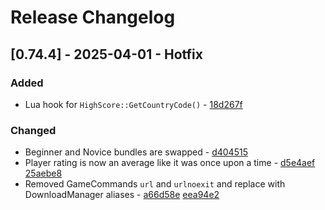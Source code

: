 # Release Changelog


## [0.74.4] - 2025-04-01 - Hotfix

### Added
- Lua hook for `HighScore::GetCountryCode()` - [18d267f](../../../commit/18d267f2889ced1acd0de3724254d89d781c6cb5)

### Changed
- Beginner and Novice bundles are swapped - [d404515](../../../commit/d404515992a01fb048bbc6261815d5fef4cb6583)
- Player rating is now an average like it was once upon a time - [d5e4aef](../../../commit/d5e4aef84d497b884a9dd18c770cb9a1fb3a90d7) [25aebe8](../../../commit/25aebe86aac699a60f428c877e5e66970ebb574e)
- Removed GameCommands `url` and `urlnoexit` and replace with DownloadManager aliases - [a66d58e](../../../commit/a66d58e5e5a59efde98f42606362ede636cdd43a) [eea94e2](../../../commit/eea94e23d1f3cfc0220a60f4c3c73e9787c5d71e)
